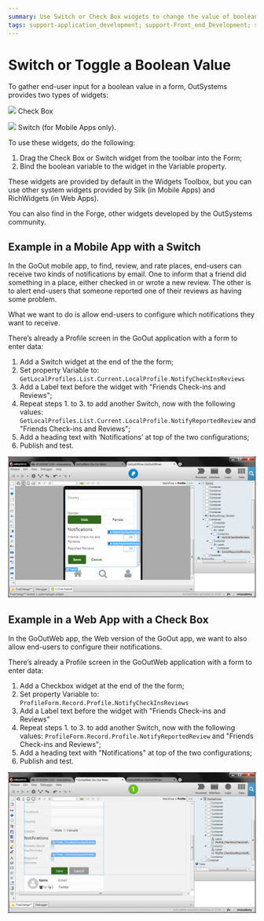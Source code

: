 ```yaml
---
summary: Use Switch or Check Box widgets to change the value of boolean variables.
tags: support-application_development; support-Front_end_Development; support-Mobile_Apps; support-webapps
---
```


# Switch or Toggle a Boolean Value

To gather end-user input for a boolean value in a form, OutSystems provides
two types of widgets:    

  ![](../../../shared/icons-tools/checkbox-widget.png) Check Box

  ![](../../../shared/icons-tools/switch-widget.png) Switch (for Mobile Apps
only).

To use these widgets, do the following:

  1. Drag the Check Box or Switch widget from the toolbar into the Form; 
  2. Bind the boolean variable to the widget in the Variable property. 

These widgets are provided by default in the Widgets Toolbox, but you can use other system widgets provided by Silk (in Mobile Apps) and RichWidgets (in Web Apps).

You can also find in the Forge, other widgets developed by the OutSystems community.

## Example in a Mobile App with a Switch

In the GoOut mobile app, to find, review, and rate places, end-users can receive two kinds of notifications by email. One to inform that a friend did something in a place, either checked in or wrote a new review. The other is to alert end-users that someone reported one of their reviews as having some problem.

What we want to do is allow end-users to configure which notifications they want to receive.

There’s already a Profile screen in the GoOut application with a form to enter data:

  1. Add a Switch widget at the end of the the form; 
  2. Set property Variable to: `GetLocalProfiles.List.Current.LocalProfile.NotifyCheckInsReviews`
  3. Add a Label text before the widget with "Friends Check-ins and Reviews";
  4. Repeat steps 1. to 3. to add another Switch, now with the following values: `GetLocalProfiles.List.Current.LocalProfile.NotifyReportedReview` and "Friends Check-ins and Reviews";
  5. Add a heading text with ‘Notifications’ at top of the two configurations; 
  6. Publish and test. 

![](images/switch-checkbox-3.png)

## Example in a Web App with a Check Box

In the GoOutWeb app, the Web version of the GoOut app, we want to also allow
end-users to configure their notifications.

There’s already a Profile screen in the GoOutWeb application with a form to
enter data:

  1. Add a Checkbox widget at the end of the the form; 
  2. Set property Variable to: `ProfileForm.Record.Profile.NotifyCheckInsReviews`
  3. Add a Label text before the widget with "Friends Check-ins and Reviews" 
  4. Repeat steps 1. to 3. to add another Switch, now with the following values: `ProfileForm.Record.Profile.NotifyReportedReview` and "Friends Check-ins and Reviews";
  5. Add a heading text with "Notifications" at top of the two configurations; 
  6. Publish and test. 

![](images/switch-checkbox-4.png)
